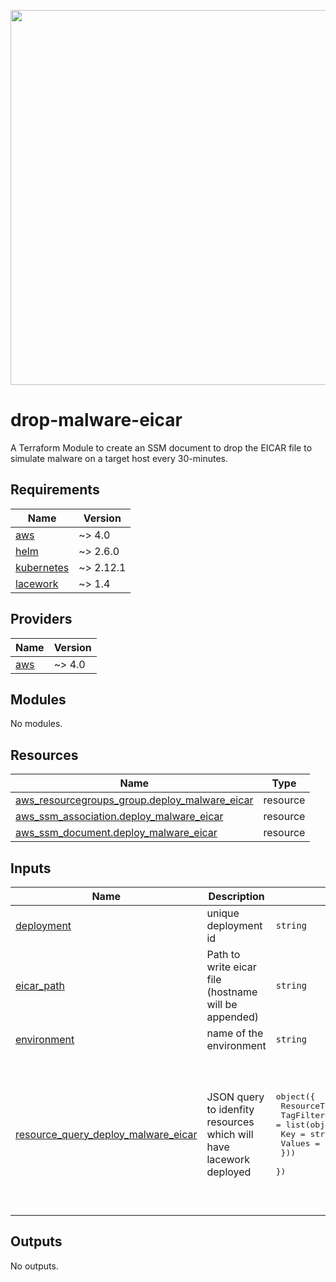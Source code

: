 <a href="https://lacework.com"><img src="https://techally-content.s3-us-west-1.amazonaws.com/public-content/lacework_logo_full.png" width="600"></a>

# drop-malware-eicar

A Terraform Module to create an SSM document to drop the EICAR file to simulate malware on a target host every 30-minutes.

## Requirements

| Name | Version |
|------|---------|
| <a name="requirement_aws"></a> [aws](#requirement\_aws) | ~> 4.0 |
| <a name="requirement_helm"></a> [helm](#requirement\_helm) | ~> 2.6.0 |
| <a name="requirement_kubernetes"></a> [kubernetes](#requirement\_kubernetes) | ~> 2.12.1 |
| <a name="requirement_lacework"></a> [lacework](#requirement\_lacework) | ~> 1.4 |

## Providers

| Name | Version |
|------|---------|
| <a name="provider_aws"></a> [aws](#provider\_aws) | ~> 4.0 |

## Modules

No modules.

## Resources

| Name | Type |
|------|------|
| [aws_resourcegroups_group.deploy_malware_eicar](https://registry.terraform.io/providers/hashicorp/aws/latest/docs/resources/resourcegroups_group) | resource |
| [aws_ssm_association.deploy_malware_eicar](https://registry.terraform.io/providers/hashicorp/aws/latest/docs/resources/ssm_association) | resource |
| [aws_ssm_document.deploy_malware_eicar](https://registry.terraform.io/providers/hashicorp/aws/latest/docs/resources/ssm_document) | resource |

## Inputs

| Name | Description | Type | Default | Required |
|------|-------------|------|---------|:--------:|
| <a name="input_deployment"></a> [deployment](#input\_deployment) | unique deployment id | `string` | n/a | yes |
| <a name="input_eicar_path"></a> [eicar\_path](#input\_eicar\_path) | Path to write eicar file (hostname will be appended) | `string` | `"/tmp/eicar"` | no |
| <a name="input_environment"></a> [environment](#input\_environment) | name of the environment | `string` | n/a | yes |
| <a name="input_resource_query_deploy_malware_eicar"></a> [resource\_query\_deploy\_malware\_eicar](#input\_resource\_query\_deploy\_malware\_eicar) | JSON query to idenfity resources which will have lacework deployed | <pre>object({<br>      ResourceTypeFilters = list(string)<br>      TagFilters  = list(object({<br>        Key = string<br>        Values = list(string)<br>      }))<br>    })</pre> | <pre>{<br>  "ResourceTypeFilters": [<br>    "AWS::EC2::Instance"<br>  ],<br>  "TagFilters": [<br>    {<br>      "Key": "ssm_deploy_malware_eicar",<br>      "Values": [<br>        "true"<br>      ]<br>    }<br>  ]<br>}</pre> | no |

## Outputs

No outputs.
